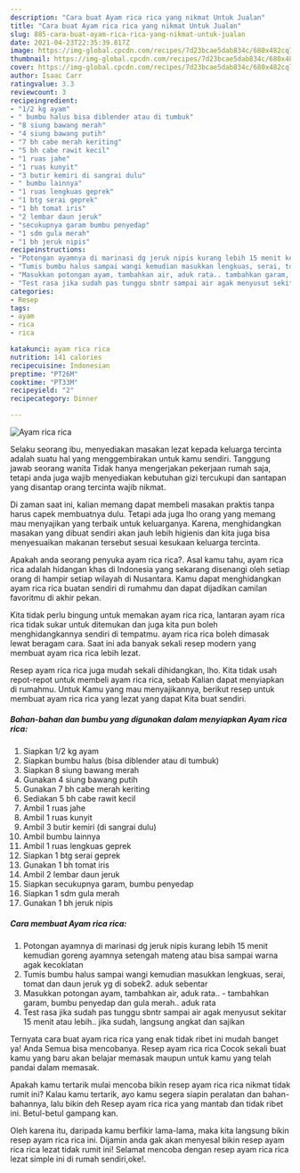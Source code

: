 ```yaml
---
description: "Cara buat Ayam rica rica yang nikmat Untuk Jualan"
title: "Cara buat Ayam rica rica yang nikmat Untuk Jualan"
slug: 885-cara-buat-ayam-rica-rica-yang-nikmat-untuk-jualan
date: 2021-04-23T22:35:39.817Z
image: https://img-global.cpcdn.com/recipes/7d23bcae5dab834c/680x482cq70/ayam-rica-rica-foto-resep-utama.jpg
thumbnail: https://img-global.cpcdn.com/recipes/7d23bcae5dab834c/680x482cq70/ayam-rica-rica-foto-resep-utama.jpg
cover: https://img-global.cpcdn.com/recipes/7d23bcae5dab834c/680x482cq70/ayam-rica-rica-foto-resep-utama.jpg
author: Isaac Carr
ratingvalue: 3.3
reviewcount: 3
recipeingredient:
- "1/2 kg ayam"
- " bumbu halus bisa diblender atau di tumbuk"
- "8 siung bawang merah"
- "4 siung bawang putih"
- "7 bh cabe merah keriting"
- "5 bh cabe rawit kecil"
- "1 ruas jahe"
- "1 ruas kunyit"
- "3 butir kemiri di sangrai dulu"
- " bumbu lainnya"
- "1 ruas lengkuas geprek"
- "1 btg serai geprek"
- "1 bh tomat iris"
- "2 lembar daun jeruk"
- "secukupnya garam bumbu penyedap"
- "1 sdm gula merah"
- "1 bh jeruk nipis"
recipeinstructions:
- "Potongan ayamnya di marinasi dg jeruk nipis kurang lebih 15 menit kemudian goreng ayamnya setengah mateng atau bisa sampai warna agak kecoklatan"
- "Tumis bumbu halus sampai wangi kemudian masukkan lengkuas, serai, tomat dan daun jeruk yg di sobek2. aduk sebentar"
- "Masukkan potongan ayam, tambahkan air, aduk rata.. tambahkan garam, bumbu penyedap dan gula merah.. aduk rata"
- "Test rasa jika sudah pas tunggu sbntr sampai air agak menyusut sekitar 15 menit atau lebih.. jika sudah, langsung angkat dan sajikan"
categories:
- Resep
tags:
- ayam
- rica
- rica

katakunci: ayam rica rica 
nutrition: 141 calories
recipecuisine: Indonesian
preptime: "PT26M"
cooktime: "PT33M"
recipeyield: "2"
recipecategory: Dinner

---
```



![Ayam rica rica](https://img-global.cpcdn.com/recipes/7d23bcae5dab834c/680x482cq70/ayam-rica-rica-foto-resep-utama.jpg)

Selaku seorang ibu, menyediakan masakan lezat kepada keluarga tercinta adalah suatu hal yang menggembirakan untuk kamu sendiri. Tanggung jawab seorang  wanita Tidak hanya mengerjakan pekerjaan rumah saja, tetapi anda juga wajib menyediakan kebutuhan gizi tercukupi dan santapan yang disantap orang tercinta wajib nikmat.

Di zaman  saat ini, kalian memang dapat membeli masakan praktis tanpa harus capek membuatnya dulu. Tetapi ada juga lho orang yang memang mau menyajikan yang terbaik untuk keluarganya. Karena, menghidangkan masakan yang dibuat sendiri akan jauh lebih higienis dan kita juga bisa menyesuaikan makanan tersebut sesuai kesukaan keluarga tercinta. 



Apakah anda seorang penyuka ayam rica rica?. Asal kamu tahu, ayam rica rica adalah hidangan khas di Indonesia yang sekarang disenangi oleh setiap orang di hampir setiap wilayah di Nusantara. Kamu dapat menghidangkan ayam rica rica buatan sendiri di rumahmu dan dapat dijadikan camilan favoritmu di akhir pekan.

Kita tidak perlu bingung untuk memakan ayam rica rica, lantaran ayam rica rica tidak sukar untuk ditemukan dan juga kita pun boleh menghidangkannya sendiri di tempatmu. ayam rica rica boleh dimasak lewat beragam cara. Saat ini ada banyak sekali resep modern yang membuat ayam rica rica lebih lezat.

Resep ayam rica rica juga mudah sekali dihidangkan, lho. Kita tidak usah repot-repot untuk membeli ayam rica rica, sebab Kalian dapat menyiapkan di rumahmu. Untuk Kamu yang mau menyajikannya, berikut resep untuk membuat ayam rica rica yang lezat yang dapat Kita buat sendiri.

<!--inarticleads1-->

##### Bahan-bahan dan bumbu yang digunakan dalam menyiapkan Ayam rica rica:

1. Siapkan 1/2 kg ayam
1. Siapkan  bumbu halus (bisa diblender atau di tumbuk)
1. Siapkan 8 siung bawang merah
1. Gunakan 4 siung bawang putih
1. Gunakan 7 bh cabe merah keriting
1. Sediakan 5 bh cabe rawit kecil
1. Ambil 1 ruas jahe
1. Ambil 1 ruas kunyit
1. Ambil 3 butir kemiri (di sangrai dulu)
1. Ambil  bumbu lainnya
1. Ambil 1 ruas lengkuas geprek
1. Siapkan 1 btg serai geprek
1. Gunakan 1 bh tomat iris
1. Ambil 2 lembar daun jeruk
1. Siapkan secukupnya garam, bumbu penyedap
1. Siapkan 1 sdm gula merah
1. Gunakan 1 bh jeruk nipis




<!--inarticleads2-->

##### Cara membuat Ayam rica rica:

1. Potongan ayamnya di marinasi dg jeruk nipis kurang lebih 15 menit kemudian goreng ayamnya setengah mateng atau bisa sampai warna agak kecoklatan
1. Tumis bumbu halus sampai wangi kemudian masukkan lengkuas, serai, tomat dan daun jeruk yg di sobek2. aduk sebentar
1. Masukkan potongan ayam, tambahkan air, aduk rata.. - tambahkan garam, bumbu penyedap dan gula merah.. aduk rata
1. Test rasa jika sudah pas tunggu sbntr sampai air agak menyusut sekitar 15 menit atau lebih.. jika sudah, langsung angkat dan sajikan




Ternyata cara buat ayam rica rica yang enak tidak ribet ini mudah banget ya! Anda Semua bisa mencobanya. Resep ayam rica rica Cocok sekali buat kamu yang baru akan belajar memasak maupun untuk kamu yang telah pandai dalam memasak.

Apakah kamu tertarik mulai mencoba bikin resep ayam rica rica nikmat tidak rumit ini? Kalau kamu tertarik, ayo kamu segera siapin peralatan dan bahan-bahannya, lalu bikin deh Resep ayam rica rica yang mantab dan tidak ribet ini. Betul-betul gampang kan. 

Oleh karena itu, daripada kamu berfikir lama-lama, maka kita langsung bikin resep ayam rica rica ini. Dijamin anda gak akan menyesal bikin resep ayam rica rica lezat tidak rumit ini! Selamat mencoba dengan resep ayam rica rica lezat simple ini di rumah sendiri,oke!.

